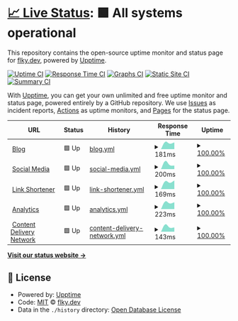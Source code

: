# [📈 Live Status](https://status.flky.dev): <!--live status--> **🟩 All systems operational**

This repository contains the open-source uptime monitor and status page for [flky.dev](https://flky.dev), powered by [Upptime](https://github.com/upptime/upptime).

[![Uptime CI](https://github.com/flky-dev/status.flky.dev/workflows/Uptime%20CI/badge.svg)](https://github.com/flky-dev/status.flky.dev/actions?query=workflow%3A%22Uptime+CI%22)
[![Response Time CI](https://github.com/flky-dev/status.flky.dev/workflows/Response%20Time%20CI/badge.svg)](https://github.com/flky-dev/status.flky.dev/actions?query=workflow%3A%22Response+Time+CI%22)
[![Graphs CI](https://github.com/flky-dev/status.flky.dev/workflows/Graphs%20CI/badge.svg)](https://github.com/flky-dev/status.flky.dev/actions?query=workflow%3A%22Graphs+CI%22)
[![Static Site CI](https://github.com/flky-dev/status.flky.dev/workflows/Static%20Site%20CI/badge.svg)](https://github.com/flky-dev/status.flky.dev/actions?query=workflow%3A%22Static+Site+CI%22)
[![Summary CI](https://github.com/flky-dev/status.flky.dev/workflows/Summary%20CI/badge.svg)](https://github.com/flky-dev/status.flky.dev/actions?query=workflow%3A%22Summary+CI%22)

With [Upptime](https://upptime.js.org), you can get your own unlimited and free uptime monitor and status page, powered entirely by a GitHub repository. We use [Issues](https://github.com/flky-dev/status.flky.dev/issues) as incident reports, [Actions](https://github.com/flky-dev/status.flky.dev/actions) as uptime monitors, and [Pages](https://status.flky.dev) for the status page.

<!--start: status pages-->
<!-- This summary is generated by Upptime (https://github.com/upptime/upptime) -->
<!-- Do not edit this manually, your changes will be overwritten -->
<!-- prettier-ignore -->
| URL | Status | History | Response Time | Uptime |
| --- | ------ | ------- | ------------- | ------ |
| <img alt="" src="https://favicons.githubusercontent.com/blog.flky.dev" height="13"> [Blog](https://blog.flky.dev) | 🟩 Up | [blog.yml](https://github.com/flky-dev/status.flky.dev/commits/HEAD/history/blog.yml) | <details><summary><img alt="Response time graph" src="./graphs/blog/response-time-week.png" height="20"> 181ms</summary><br><a href="https://status.flky.dev/history/blog"><img alt="Response time 181" src="https://img.shields.io/endpoint?url=https%3A%2F%2Fraw.githubusercontent.com%2Fflky-dev%2Fstatus.flky.dev%2FHEAD%2Fapi%2Fblog%2Fresponse-time.json"></a><br><a href="https://status.flky.dev/history/blog"><img alt="24-hour response time 181" src="https://img.shields.io/endpoint?url=https%3A%2F%2Fraw.githubusercontent.com%2Fflky-dev%2Fstatus.flky.dev%2FHEAD%2Fapi%2Fblog%2Fresponse-time-day.json"></a><br><a href="https://status.flky.dev/history/blog"><img alt="7-day response time 181" src="https://img.shields.io/endpoint?url=https%3A%2F%2Fraw.githubusercontent.com%2Fflky-dev%2Fstatus.flky.dev%2FHEAD%2Fapi%2Fblog%2Fresponse-time-week.json"></a><br><a href="https://status.flky.dev/history/blog"><img alt="30-day response time 181" src="https://img.shields.io/endpoint?url=https%3A%2F%2Fraw.githubusercontent.com%2Fflky-dev%2Fstatus.flky.dev%2FHEAD%2Fapi%2Fblog%2Fresponse-time-month.json"></a><br><a href="https://status.flky.dev/history/blog"><img alt="1-year response time 181" src="https://img.shields.io/endpoint?url=https%3A%2F%2Fraw.githubusercontent.com%2Fflky-dev%2Fstatus.flky.dev%2FHEAD%2Fapi%2Fblog%2Fresponse-time-year.json"></a></details> | <details><summary><a href="https://status.flky.dev/history/blog">100.00%</a></summary><a href="https://status.flky.dev/history/blog"><img alt="All-time uptime 100.00%" src="https://img.shields.io/endpoint?url=https%3A%2F%2Fraw.githubusercontent.com%2Fflky-dev%2Fstatus.flky.dev%2FHEAD%2Fapi%2Fblog%2Fuptime.json"></a><br><a href="https://status.flky.dev/history/blog"><img alt="24-hour uptime 100.00%" src="https://img.shields.io/endpoint?url=https%3A%2F%2Fraw.githubusercontent.com%2Fflky-dev%2Fstatus.flky.dev%2FHEAD%2Fapi%2Fblog%2Fuptime-day.json"></a><br><a href="https://status.flky.dev/history/blog"><img alt="7-day uptime 100.00%" src="https://img.shields.io/endpoint?url=https%3A%2F%2Fraw.githubusercontent.com%2Fflky-dev%2Fstatus.flky.dev%2FHEAD%2Fapi%2Fblog%2Fuptime-week.json"></a><br><a href="https://status.flky.dev/history/blog"><img alt="30-day uptime 100.00%" src="https://img.shields.io/endpoint?url=https%3A%2F%2Fraw.githubusercontent.com%2Fflky-dev%2Fstatus.flky.dev%2FHEAD%2Fapi%2Fblog%2Fuptime-month.json"></a><br><a href="https://status.flky.dev/history/blog"><img alt="1-year uptime 100.00%" src="https://img.shields.io/endpoint?url=https%3A%2F%2Fraw.githubusercontent.com%2Fflky-dev%2Fstatus.flky.dev%2FHEAD%2Fapi%2Fblog%2Fuptime-year.json"></a></details>
| <img alt="" src="https://favicons.githubusercontent.com/social.flky.dev" height="13"> [Social Media](https://social.flky.dev) | 🟩 Up | [social-media.yml](https://github.com/flky-dev/status.flky.dev/commits/HEAD/history/social-media.yml) | <details><summary><img alt="Response time graph" src="./graphs/social-media/response-time-week.png" height="20"> 200ms</summary><br><a href="https://status.flky.dev/history/social-media"><img alt="Response time 200" src="https://img.shields.io/endpoint?url=https%3A%2F%2Fraw.githubusercontent.com%2Fflky-dev%2Fstatus.flky.dev%2FHEAD%2Fapi%2Fsocial-media%2Fresponse-time.json"></a><br><a href="https://status.flky.dev/history/social-media"><img alt="24-hour response time 200" src="https://img.shields.io/endpoint?url=https%3A%2F%2Fraw.githubusercontent.com%2Fflky-dev%2Fstatus.flky.dev%2FHEAD%2Fapi%2Fsocial-media%2Fresponse-time-day.json"></a><br><a href="https://status.flky.dev/history/social-media"><img alt="7-day response time 200" src="https://img.shields.io/endpoint?url=https%3A%2F%2Fraw.githubusercontent.com%2Fflky-dev%2Fstatus.flky.dev%2FHEAD%2Fapi%2Fsocial-media%2Fresponse-time-week.json"></a><br><a href="https://status.flky.dev/history/social-media"><img alt="30-day response time 200" src="https://img.shields.io/endpoint?url=https%3A%2F%2Fraw.githubusercontent.com%2Fflky-dev%2Fstatus.flky.dev%2FHEAD%2Fapi%2Fsocial-media%2Fresponse-time-month.json"></a><br><a href="https://status.flky.dev/history/social-media"><img alt="1-year response time 200" src="https://img.shields.io/endpoint?url=https%3A%2F%2Fraw.githubusercontent.com%2Fflky-dev%2Fstatus.flky.dev%2FHEAD%2Fapi%2Fsocial-media%2Fresponse-time-year.json"></a></details> | <details><summary><a href="https://status.flky.dev/history/social-media">100.00%</a></summary><a href="https://status.flky.dev/history/social-media"><img alt="All-time uptime 100.00%" src="https://img.shields.io/endpoint?url=https%3A%2F%2Fraw.githubusercontent.com%2Fflky-dev%2Fstatus.flky.dev%2FHEAD%2Fapi%2Fsocial-media%2Fuptime.json"></a><br><a href="https://status.flky.dev/history/social-media"><img alt="24-hour uptime 100.00%" src="https://img.shields.io/endpoint?url=https%3A%2F%2Fraw.githubusercontent.com%2Fflky-dev%2Fstatus.flky.dev%2FHEAD%2Fapi%2Fsocial-media%2Fuptime-day.json"></a><br><a href="https://status.flky.dev/history/social-media"><img alt="7-day uptime 100.00%" src="https://img.shields.io/endpoint?url=https%3A%2F%2Fraw.githubusercontent.com%2Fflky-dev%2Fstatus.flky.dev%2FHEAD%2Fapi%2Fsocial-media%2Fuptime-week.json"></a><br><a href="https://status.flky.dev/history/social-media"><img alt="30-day uptime 100.00%" src="https://img.shields.io/endpoint?url=https%3A%2F%2Fraw.githubusercontent.com%2Fflky-dev%2Fstatus.flky.dev%2FHEAD%2Fapi%2Fsocial-media%2Fuptime-month.json"></a><br><a href="https://status.flky.dev/history/social-media"><img alt="1-year uptime 100.00%" src="https://img.shields.io/endpoint?url=https%3A%2F%2Fraw.githubusercontent.com%2Fflky-dev%2Fstatus.flky.dev%2FHEAD%2Fapi%2Fsocial-media%2Fuptime-year.json"></a></details>
| <img alt="" src="https://favicons.githubusercontent.com/s.flky.dev" height="13"> [Link Shortener](https://s.flky.dev) | 🟩 Up | [link-shortener.yml](https://github.com/flky-dev/status.flky.dev/commits/HEAD/history/link-shortener.yml) | <details><summary><img alt="Response time graph" src="./graphs/link-shortener/response-time-week.png" height="20"> 169ms</summary><br><a href="https://status.flky.dev/history/link-shortener"><img alt="Response time 169" src="https://img.shields.io/endpoint?url=https%3A%2F%2Fraw.githubusercontent.com%2Fflky-dev%2Fstatus.flky.dev%2FHEAD%2Fapi%2Flink-shortener%2Fresponse-time.json"></a><br><a href="https://status.flky.dev/history/link-shortener"><img alt="24-hour response time 169" src="https://img.shields.io/endpoint?url=https%3A%2F%2Fraw.githubusercontent.com%2Fflky-dev%2Fstatus.flky.dev%2FHEAD%2Fapi%2Flink-shortener%2Fresponse-time-day.json"></a><br><a href="https://status.flky.dev/history/link-shortener"><img alt="7-day response time 169" src="https://img.shields.io/endpoint?url=https%3A%2F%2Fraw.githubusercontent.com%2Fflky-dev%2Fstatus.flky.dev%2FHEAD%2Fapi%2Flink-shortener%2Fresponse-time-week.json"></a><br><a href="https://status.flky.dev/history/link-shortener"><img alt="30-day response time 169" src="https://img.shields.io/endpoint?url=https%3A%2F%2Fraw.githubusercontent.com%2Fflky-dev%2Fstatus.flky.dev%2FHEAD%2Fapi%2Flink-shortener%2Fresponse-time-month.json"></a><br><a href="https://status.flky.dev/history/link-shortener"><img alt="1-year response time 169" src="https://img.shields.io/endpoint?url=https%3A%2F%2Fraw.githubusercontent.com%2Fflky-dev%2Fstatus.flky.dev%2FHEAD%2Fapi%2Flink-shortener%2Fresponse-time-year.json"></a></details> | <details><summary><a href="https://status.flky.dev/history/link-shortener">100.00%</a></summary><a href="https://status.flky.dev/history/link-shortener"><img alt="All-time uptime 100.00%" src="https://img.shields.io/endpoint?url=https%3A%2F%2Fraw.githubusercontent.com%2Fflky-dev%2Fstatus.flky.dev%2FHEAD%2Fapi%2Flink-shortener%2Fuptime.json"></a><br><a href="https://status.flky.dev/history/link-shortener"><img alt="24-hour uptime 100.00%" src="https://img.shields.io/endpoint?url=https%3A%2F%2Fraw.githubusercontent.com%2Fflky-dev%2Fstatus.flky.dev%2FHEAD%2Fapi%2Flink-shortener%2Fuptime-day.json"></a><br><a href="https://status.flky.dev/history/link-shortener"><img alt="7-day uptime 100.00%" src="https://img.shields.io/endpoint?url=https%3A%2F%2Fraw.githubusercontent.com%2Fflky-dev%2Fstatus.flky.dev%2FHEAD%2Fapi%2Flink-shortener%2Fuptime-week.json"></a><br><a href="https://status.flky.dev/history/link-shortener"><img alt="30-day uptime 100.00%" src="https://img.shields.io/endpoint?url=https%3A%2F%2Fraw.githubusercontent.com%2Fflky-dev%2Fstatus.flky.dev%2FHEAD%2Fapi%2Flink-shortener%2Fuptime-month.json"></a><br><a href="https://status.flky.dev/history/link-shortener"><img alt="1-year uptime 100.00%" src="https://img.shields.io/endpoint?url=https%3A%2F%2Fraw.githubusercontent.com%2Fflky-dev%2Fstatus.flky.dev%2FHEAD%2Fapi%2Flink-shortener%2Fuptime-year.json"></a></details>
| <img alt="" src="https://favicons.githubusercontent.com/analytics.flky.dev" height="13"> [Analytics](https://analytics.flky.dev) | 🟩 Up | [analytics.yml](https://github.com/flky-dev/status.flky.dev/commits/HEAD/history/analytics.yml) | <details><summary><img alt="Response time graph" src="./graphs/analytics/response-time-week.png" height="20"> 223ms</summary><br><a href="https://status.flky.dev/history/analytics"><img alt="Response time 223" src="https://img.shields.io/endpoint?url=https%3A%2F%2Fraw.githubusercontent.com%2Fflky-dev%2Fstatus.flky.dev%2FHEAD%2Fapi%2Fanalytics%2Fresponse-time.json"></a><br><a href="https://status.flky.dev/history/analytics"><img alt="24-hour response time 223" src="https://img.shields.io/endpoint?url=https%3A%2F%2Fraw.githubusercontent.com%2Fflky-dev%2Fstatus.flky.dev%2FHEAD%2Fapi%2Fanalytics%2Fresponse-time-day.json"></a><br><a href="https://status.flky.dev/history/analytics"><img alt="7-day response time 223" src="https://img.shields.io/endpoint?url=https%3A%2F%2Fraw.githubusercontent.com%2Fflky-dev%2Fstatus.flky.dev%2FHEAD%2Fapi%2Fanalytics%2Fresponse-time-week.json"></a><br><a href="https://status.flky.dev/history/analytics"><img alt="30-day response time 223" src="https://img.shields.io/endpoint?url=https%3A%2F%2Fraw.githubusercontent.com%2Fflky-dev%2Fstatus.flky.dev%2FHEAD%2Fapi%2Fanalytics%2Fresponse-time-month.json"></a><br><a href="https://status.flky.dev/history/analytics"><img alt="1-year response time 223" src="https://img.shields.io/endpoint?url=https%3A%2F%2Fraw.githubusercontent.com%2Fflky-dev%2Fstatus.flky.dev%2FHEAD%2Fapi%2Fanalytics%2Fresponse-time-year.json"></a></details> | <details><summary><a href="https://status.flky.dev/history/analytics">100.00%</a></summary><a href="https://status.flky.dev/history/analytics"><img alt="All-time uptime 100.00%" src="https://img.shields.io/endpoint?url=https%3A%2F%2Fraw.githubusercontent.com%2Fflky-dev%2Fstatus.flky.dev%2FHEAD%2Fapi%2Fanalytics%2Fuptime.json"></a><br><a href="https://status.flky.dev/history/analytics"><img alt="24-hour uptime 100.00%" src="https://img.shields.io/endpoint?url=https%3A%2F%2Fraw.githubusercontent.com%2Fflky-dev%2Fstatus.flky.dev%2FHEAD%2Fapi%2Fanalytics%2Fuptime-day.json"></a><br><a href="https://status.flky.dev/history/analytics"><img alt="7-day uptime 100.00%" src="https://img.shields.io/endpoint?url=https%3A%2F%2Fraw.githubusercontent.com%2Fflky-dev%2Fstatus.flky.dev%2FHEAD%2Fapi%2Fanalytics%2Fuptime-week.json"></a><br><a href="https://status.flky.dev/history/analytics"><img alt="30-day uptime 100.00%" src="https://img.shields.io/endpoint?url=https%3A%2F%2Fraw.githubusercontent.com%2Fflky-dev%2Fstatus.flky.dev%2FHEAD%2Fapi%2Fanalytics%2Fuptime-month.json"></a><br><a href="https://status.flky.dev/history/analytics"><img alt="1-year uptime 100.00%" src="https://img.shields.io/endpoint?url=https%3A%2F%2Fraw.githubusercontent.com%2Fflky-dev%2Fstatus.flky.dev%2FHEAD%2Fapi%2Fanalytics%2Fuptime-year.json"></a></details>
| <img alt="" src="https://favicons.githubusercontent.com/cdn.flky.dev" height="13"> [Content Delivery Network](https://cdn.flky.dev) | 🟩 Up | [content-delivery-network.yml](https://github.com/flky-dev/status.flky.dev/commits/HEAD/history/content-delivery-network.yml) | <details><summary><img alt="Response time graph" src="./graphs/content-delivery-network/response-time-week.png" height="20"> 143ms</summary><br><a href="https://status.flky.dev/history/content-delivery-network"><img alt="Response time 143" src="https://img.shields.io/endpoint?url=https%3A%2F%2Fraw.githubusercontent.com%2Fflky-dev%2Fstatus.flky.dev%2FHEAD%2Fapi%2Fcontent-delivery-network%2Fresponse-time.json"></a><br><a href="https://status.flky.dev/history/content-delivery-network"><img alt="24-hour response time 143" src="https://img.shields.io/endpoint?url=https%3A%2F%2Fraw.githubusercontent.com%2Fflky-dev%2Fstatus.flky.dev%2FHEAD%2Fapi%2Fcontent-delivery-network%2Fresponse-time-day.json"></a><br><a href="https://status.flky.dev/history/content-delivery-network"><img alt="7-day response time 143" src="https://img.shields.io/endpoint?url=https%3A%2F%2Fraw.githubusercontent.com%2Fflky-dev%2Fstatus.flky.dev%2FHEAD%2Fapi%2Fcontent-delivery-network%2Fresponse-time-week.json"></a><br><a href="https://status.flky.dev/history/content-delivery-network"><img alt="30-day response time 143" src="https://img.shields.io/endpoint?url=https%3A%2F%2Fraw.githubusercontent.com%2Fflky-dev%2Fstatus.flky.dev%2FHEAD%2Fapi%2Fcontent-delivery-network%2Fresponse-time-month.json"></a><br><a href="https://status.flky.dev/history/content-delivery-network"><img alt="1-year response time 143" src="https://img.shields.io/endpoint?url=https%3A%2F%2Fraw.githubusercontent.com%2Fflky-dev%2Fstatus.flky.dev%2FHEAD%2Fapi%2Fcontent-delivery-network%2Fresponse-time-year.json"></a></details> | <details><summary><a href="https://status.flky.dev/history/content-delivery-network">100.00%</a></summary><a href="https://status.flky.dev/history/content-delivery-network"><img alt="All-time uptime 100.00%" src="https://img.shields.io/endpoint?url=https%3A%2F%2Fraw.githubusercontent.com%2Fflky-dev%2Fstatus.flky.dev%2FHEAD%2Fapi%2Fcontent-delivery-network%2Fuptime.json"></a><br><a href="https://status.flky.dev/history/content-delivery-network"><img alt="24-hour uptime 100.00%" src="https://img.shields.io/endpoint?url=https%3A%2F%2Fraw.githubusercontent.com%2Fflky-dev%2Fstatus.flky.dev%2FHEAD%2Fapi%2Fcontent-delivery-network%2Fuptime-day.json"></a><br><a href="https://status.flky.dev/history/content-delivery-network"><img alt="7-day uptime 100.00%" src="https://img.shields.io/endpoint?url=https%3A%2F%2Fraw.githubusercontent.com%2Fflky-dev%2Fstatus.flky.dev%2FHEAD%2Fapi%2Fcontent-delivery-network%2Fuptime-week.json"></a><br><a href="https://status.flky.dev/history/content-delivery-network"><img alt="30-day uptime 100.00%" src="https://img.shields.io/endpoint?url=https%3A%2F%2Fraw.githubusercontent.com%2Fflky-dev%2Fstatus.flky.dev%2FHEAD%2Fapi%2Fcontent-delivery-network%2Fuptime-month.json"></a><br><a href="https://status.flky.dev/history/content-delivery-network"><img alt="1-year uptime 100.00%" src="https://img.shields.io/endpoint?url=https%3A%2F%2Fraw.githubusercontent.com%2Fflky-dev%2Fstatus.flky.dev%2FHEAD%2Fapi%2Fcontent-delivery-network%2Fuptime-year.json"></a></details>

<!--end: status pages-->

[**Visit our status website →**](https://status.flky.dev)

## 📄 License

- Powered by: [Upptime](https://github.com/upptime/upptime)
- Code: [MIT](./LICENSE) © [flky.dev](https://flky.dev)
- Data in the `./history` directory: [Open Database License](https://opendatacommons.org/licenses/odbl/1-0/)
